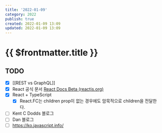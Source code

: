 ```yaml
---
title: '2022-01-09'
category: 2022
publish: true
created: 2022-01-09 13:09
updated: 2022-01-09 13:09
---
```


# {{ $frontmatter.title }}

## TODO

- [x] [[REST vs GraphQL]]
- [x] React 공식 문서 [React Docs Beta (reactjs.org)](https://beta.reactjs.org/)
- [x] React + TypeScript
  - [x] React.FC는 children prop이 없는 경우에도 암묵적으로 children을 전달한다.
- [ ] Kent C Dodds 블로그
- [ ] Dan 블로그
- [ ] https://ko.javascript.info/
